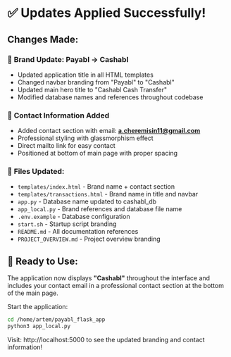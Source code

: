 # ✅ Updates Applied Successfully!

## Changes Made:

### 🎯 **Brand Update: Payabl → Cashabl**
- Updated application title in all HTML templates
- Changed navbar branding from "Payabl" to "Cashabl"  
- Updated main hero title to "Cashabl Cash Transfer"
- Modified database names and references throughout codebase

### 📧 **Contact Information Added**
- Added contact section with email: **a.cheremisin11@gmail.com**
- Professional styling with glassmorphism effect
- Direct mailto link for easy contact
- Positioned at bottom of main page with proper spacing

### 📁 **Files Updated:**
- `templates/index.html` - Brand name + contact section
- `templates/transactions.html` - Brand name in title and navbar
- `app.py` - Database name updated to cashabl_db
- `app_local.py` - Brand references and database file name
- `.env.example` - Database configuration
- `start.sh` - Startup script branding
- `README.md` - All documentation references
- `PROJECT_OVERVIEW.md` - Project overview branding

## 🚀 **Ready to Use:**

The application now displays **"Cashabl"** throughout the interface and includes your contact email in a professional contact section at the bottom of the main page.

Start the application:
```bash
cd /home/artem/payabl_flask_app
python3 app_local.py
```

Visit: http://localhost:5000 to see the updated branding and contact information!
